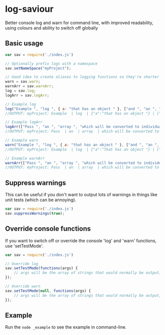 # log-saviour
Better console log and warn for command line, with improved readability, using colours and ability to switch off globally

## Basic usage
```js
var sav = require('./index.js')

// Optionally prefix logs with a namespace
sav.setNameSpace("myProject");

// Good idea to create aliases to logging functions so they're shorter to write
warn = sav.warn;
warnArr = sav.warnArr;
log = sav.log;
logArr = sav.logArr;

// Example log
log("Example ", "log ", { a: "that has an object " }, ["and ", "an ", "array."]);
//OUTPUT: myProject: Example  | log  | {"a":"that has an object "} | ["and ","an ","array."]

// Example logArr
logArr(["Pass ", "an ", "array ", "which will be converted to individual parameters when logged."]);
//OUTPUT: myProject: Pass  | an  | array  | which will be converted to individual parameters when logged.

// Example warn
warn("Example ", "log ", { a: "that has an object " }, ["and ", "an ", "array."]);
//OUTPUT: myProject: Example  | log  | {"a":"that has an object "} | ["and ","an ","array."]

// Example warnArr
warnArr(["Pass ", "an ", "array ", "which will be converted to individual parameters when logged."]);
//OUTPUT: myProject: Pass  | an  | array  | which will be converted to individual parameters when logged.
```

## Suppress warnings
This can be useful if you don't want to output lots of warnings in things like unit tests (which can be annoying).
```js
var sav = require('./index.js')
sav.suppressWarnings(true);
```

## Override console functions
If you want to switch off or override the console 'log' and 'warn' functions, use 'setTestMode'.
```js
var sav = require('./index.js')

// Override log
sav.setTestMode(functions(args) {
    // args will be the array of strings that would normally be output, including NPM Chalk entities (use 'chalk.stripColor' to normalize strings).
});

// Override warn
sav.setTestMode(null, functions(args) {
    // args will be the array of strings that would normally be output, including NPM Chalk entities (use 'chalk.stripColor' to normalize strings).
});
```  

## Example
Run the `node _example` to see the example in command-line.